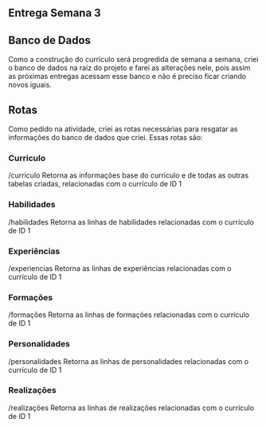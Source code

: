 ## Entrega Semana 3
## Banco de Dados
Como a construção do currículo será progredida de semana a semana, criei o banco de dados na raíz do projeto e farei as alterações nele, pois assim as próximas entregas acessam esse banco e não é preciso ficar criando novos iguais.
## Rotas
Como pedido na atividade, criei as rotas necessárias para resgatar as informações do banco de dados que criei. Essas rotas são:
### Curriculo
/curriculo
Retorna as informações base do curriculo e de todas as outras tabelas criadas, relacionadas com o currículo de ID 1
### Habilidades
/habilidades
Retorna as linhas de habilidades relacionadas com o currículo de ID 1
### Experiências
/experiencias
Retorna as linhas de experiências relacionadas com o currículo de ID 1
### Formações
/formações
Retorna as linhas de formações relacionadas com o currículo de ID 1
### Personalidades
/personalidades
Retorna as linhas de personalidades relacionadas com o currículo de ID 1
### Realizações
/realizações
Retorna as linhas de realizações relacionadas com o currículo de ID 1
